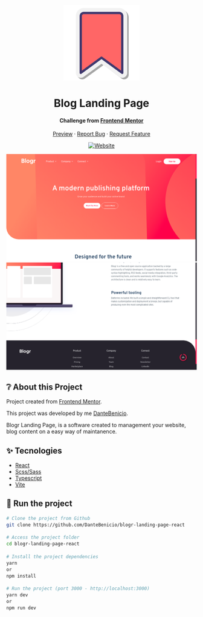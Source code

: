 <div align="center">
  <img src="./.github/favicon.min.svg"/>
  <h1>Blog Landing Page</h1>
  <h4>Challenge from <a href="https://www.frontendmentor.io/home">Frontend Mentor</a></h4>
  <div align="center">
    <p>
      <a href="https://blogr-landing-page-indol.vercel.app/" target="_blank">Preview</a> ·
      <a href="https://github.com/DanteBenicio/blogr-landing-page-react/issues">Report Bug</a> ·
      <a href="https://github.com/DanteBenicio/blogr-landing-page-react/pulls">Request Feature</a>
    </p>
  </div>

   [![Website](https://img.shields.io/website?down_color=critical&down_message=down&label=vercel&logo=vercel&style=for-the-badge&up_color=brightengreen&up_message=active&url=https://blogr-landing-page-indol.vercel.app/)](https://blogr-landing-page-indol.vercel.app/)

   <p>
    <img src="./.github/image-1.png" title="Website preview" alt="website preview"/>
    <img src="./.github/image-2.png" title="Website preview" alt="website preview"/>
   </p>
</div>


## ❔ About this Project

Project created from [Frontend&nbsp;Mentor](https://www.frontendmentor.io/home).

This project was developed by me [DanteBenicio](https://github.com/DanteBenicio).

Blogr Landing Page, is a software created to management your website, blog content on a easy way of maintanence.


## ✨ Tecnologies

- [React](https://pt-br.reactjs.org/)
- [Scss/Sass](https://sass-lang.com/)
- [Typescript](https://www.typescriptlang.org/)
- [Vite](https://vitejs.dev/)


## 🚀 Run the project

```bash
# Clone the project from Github
git clone https://github.com/DanteBenicio/blogr-landing-page-react

# Access the project folder
cd blogr-landing-page-react

# Install the project dependencies
yarn
or
npm install

# Run the project (port 3000 - http://localhost:3000)
yarn dev
or
npm run dev
```
